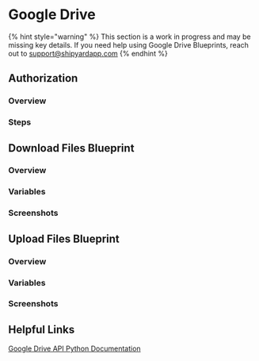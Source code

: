 # Google Drive

{% hint style="warning" %}
This section is a work in progress and may be missing key details. If you need help using Google Drive Blueprints, reach out to support@shipyardapp.com
{% endhint %}

## Authorization

### Overview

### Steps

## Download Files Blueprint

### Overview

### Variables

### Screenshots

## Upload Files Blueprint

### Overview

### Variables

### Screenshots

## Helpful Links

[Google Drive API Python Documentation](https://developers.google.com/drive/api/v3/quickstart/python)

